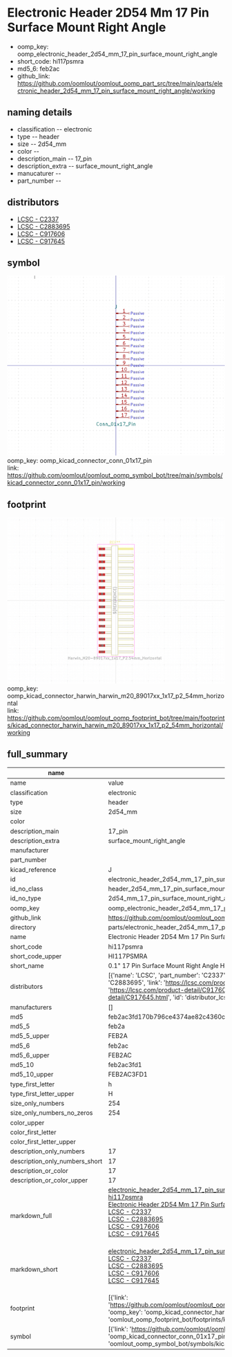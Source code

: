 # Electronic Header 2D54 Mm 17 Pin Surface Mount Right Angle

  
* oomp_key: oomp_electronic_header_2d54_mm_17_pin_surface_mount_right_angle 
* short_code: hi117psmra
* md5_6: feb2ac  
* github_link: https://github.com/oomlout/oomlout_oomp_part_src/tree/main/parts/electronic_header_2d54_mm_17_pin_surface_mount_right_angle/working  
## naming details
* classification -- electronic
* type -- header
* size -- 2d54_mm
* color -- 
* description_main -- 17_pin
* description_extra -- surface_mount_right_angle
* manucaturer -- 
* part_number -- 

## distributors
* [LCSC - C2337](https://lcsc.com/product-detail/C2337.html)   
* [LCSC - C2883695](https://lcsc.com/product-detail/C2883695.html)   
* [LCSC - C917606](https://lcsc.com/product-detail/C917606.html)   
* [LCSC - C917645](https://lcsc.com/product-detail/C917645.html)   


## symbol

![](symbol/0/working/working_600.png)  
oomp_key: oomp_kicad_connector_conn_01x17_pin  
link: https://github.com/oomlout/oomlout_oomp_symbol_bot/tree/main/symbols/kicad_connector_conn_01x17_pin/working  

## footprint

![](footprint/0/working/working_600.png)  
oomp_key: oomp_kicad_connector_harwin_harwin_m20_89017xx_1x17_p2_54mm_horizontal  
link: https://github.com/oomlout/oomlout_oomp_footprint_bot/tree/main/footprints/kicad_connector_harwin_harwin_m20_89017xx_1x17_p2_54mm_horizontal/working  

## full_summary
| name | value | 
| --- | --- | 
| name | value | 
| classification | electronic | 
| type | header | 
| size | 2d54_mm | 
| color |  | 
| description_main | 17_pin | 
| description_extra | surface_mount_right_angle | 
| manufacturer |  | 
| part_number |  | 
| kicad_reference | J | 
| id | electronic_header_2d54_mm_17_pin_surface_mount_right_angle | 
| id_no_class | header_2d54_mm_17_pin_surface_mount_right_angle | 
| id_no_type | 2d54_mm_17_pin_surface_mount_right_angle | 
| oomp_key | oomp_electronic_header_2d54_mm_17_pin_surface_mount_right_angle | 
| github_link | https://github.com/oomlout/oomlout_oomp_part_src/tree/main/parts/electronic_header_2d54_mm_17_pin_surface_mount_right_angle/working | 
| directory | parts/electronic_header_2d54_mm_17_pin_surface_mount_right_angle | 
| name | Electronic Header 2D54 Mm 17 Pin Surface Mount Right Angle | 
| short_code | hi117psmra | 
| short_code_upper | HI117PSMRA | 
| short_name | 0.1" 17 Pin Surface Mount Right Angle Header | 
| distributors | [{'name': 'LCSC', 'part_number': 'C2337', 'link': 'https://lcsc.com/product-detail/C2337.html', 'id': 'distributor_lcsc'}, {'name': 'LCSC', 'part_number': 'C2883695', 'link': 'https://lcsc.com/product-detail/C2883695.html', 'id': 'distributor_lcsc'}, {'name': 'LCSC', 'part_number': 'C917606', 'link': 'https://lcsc.com/product-detail/C917606.html', 'id': 'distributor_lcsc'}, {'name': 'LCSC', 'part_number': 'C917645', 'link': 'https://lcsc.com/product-detail/C917645.html', 'id': 'distributor_lcsc'}] | 
| manufacturers | [] | 
| md5 | feb2ac3fd170b796ce4374ae82c4360c | 
| md5_5 | feb2a | 
| md5_5_upper | FEB2A | 
| md5_6 | feb2ac | 
| md5_6_upper | FEB2AC | 
| md5_10 | feb2ac3fd1 | 
| md5_10_upper | FEB2AC3FD1 | 
| type_first_letter | h | 
| type_first_letter_upper | H | 
| size_only_numbers | 254 | 
| size_only_numbers_no_zeros | 254 | 
| color_upper |  | 
| color_first_letter |  | 
| color_first_letter_upper |  | 
| description_only_numbers | 17 | 
| description_only_numbers_short | 17 | 
| description_or_color | 17 | 
| description_or_color_upper | 17 | 
| markdown_full | [electronic_header_2d54_mm_17_pin_surface_mount_right_angle](https://github.com/oomlout/oomlout_oomp_part_src/tree/main/parts/electronic_header_2d54_mm_17_pin_surface_mount_right_angle/working)<br>[hi117psmra](https://github.com/oomlout/oomlout_oomp_part_src/tree/main/parts/electronic_header_2d54_mm_17_pin_surface_mount_right_angle/working)<br>[Electronic Header 2D54 Mm 17 Pin Surface Mount Right Angle](https://github.com/oomlout/oomlout_oomp_part_src/tree/main/parts/electronic_header_2d54_mm_17_pin_surface_mount_right_angle/working)<br>[LCSC - C2337<br>](https://lcsc.com/product-detail/C2337.html)[LCSC - C2883695<br>](https://lcsc.com/product-detail/C2883695.html)[LCSC - C917606<br>](https://lcsc.com/product-detail/C917606.html)[LCSC - C917645<br>](https://lcsc.com/product-detail/C917645.html)<br> | 
| markdown_short | [electronic_header_2d54_mm_17_pin_surface_mount_right_angle](https://github.com/oomlout/oomlout_oomp_part_src/tree/main/parts/electronic_header_2d54_mm_17_pin_surface_mount_right_angle/working)<br>[LCSC - C2337<br>](https://lcsc.com/product-detail/C2337.html)[LCSC - C2883695<br>](https://lcsc.com/product-detail/C2883695.html)[LCSC - C917606<br>](https://lcsc.com/product-detail/C917606.html)[LCSC - C917645<br>](https://lcsc.com/product-detail/C917645.html)<br> | 
| footprint | [{'link': 'https://github.com/oomlout/oomlout_oomp_footprint_bot/tree/main/foootprntss/kicad_connector_harwin_harwin_m20_89017xx_1x17_p2_54mm_horizontal', 'oomp_key': 'oomp_kicad_connector_harwin_harwin_m20_89017xx_1x17_p2_54mm_horizontal', 'directory': 'oomlout_oomp_footprint_bot/footprints/kicad_connector_harwin_harwin_m20_89017xx_1x17_p2_54mm_horizontal//working/working.kicad_mod'}] | 
| symbol | [{'link': 'https://github.com/oomlout/oomlout_oomp_symbol_bot/tree/main/symbols/kicad_connector_conn_01x17_pin', 'oomp_key': 'oomp_kicad_connector_conn_01x17_pin', 'directory': 'oomlout_oomp_symbol_bot/symbols/kicad_connector_conn_01x17_pin//working/working.kicad_sym'}] | 
